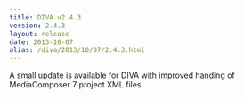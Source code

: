 ```yaml
---
title: DIVA v2.4.3
version: 2.4.3
layout: release
date: 2013-10-07
alias: /diva/2013/10/07/2.4.3.html
---
```


A small update is available for DIVA with improved handing of MediaComposer 7 project XML files.
